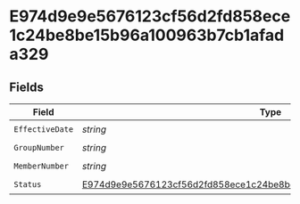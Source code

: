 # E974d9e9e5676123cf56d2fd858ece1c24be8be15b96a100963b7cb1afada329


## Fields

| Field                                                                                                                                                                   | Type                                                                                                                                                                    | Required                                                                                                                                                                | Description                                                                                                                                                             |
| ----------------------------------------------------------------------------------------------------------------------------------------------------------------------- | ----------------------------------------------------------------------------------------------------------------------------------------------------------------------- | ----------------------------------------------------------------------------------------------------------------------------------------------------------------------- | ----------------------------------------------------------------------------------------------------------------------------------------------------------------------- |
| `EffectiveDate`                                                                                                                                                         | *string*                                                                                                                                                                | :heavy_check_mark:                                                                                                                                                      | N/A                                                                                                                                                                     |
| `GroupNumber`                                                                                                                                                           | *string*                                                                                                                                                                | :heavy_check_mark:                                                                                                                                                      | N/A                                                                                                                                                                     |
| `MemberNumber`                                                                                                                                                          | *string*                                                                                                                                                                | :heavy_check_mark:                                                                                                                                                      | N/A                                                                                                                                                                     |
| `Status`                                                                                                                                                                | [E974d9e9e5676123cf56d2fd858ece1c24be8be15b96a100963b7cb1afada329Status](../../Models/Shared/E974d9e9e5676123cf56d2fd858ece1c24be8be15b96a100963b7cb1afada329Status.md) | :heavy_check_mark:                                                                                                                                                      | N/A                                                                                                                                                                     |